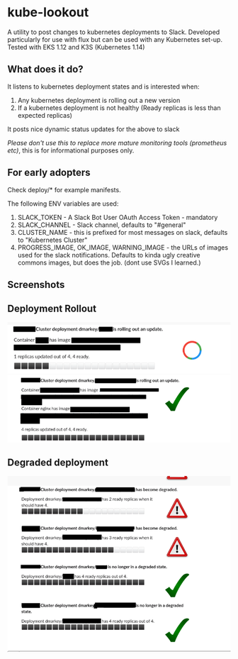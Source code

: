 # kube-lookout
A utility to post changes to kubernetes deployments to Slack. Developed particularly for use with flux but can be used with any Kubernetes set-up. Tested with EKS 1.12 and K3S (Kubernetes 1.14)

## What does it do?

It listens to kubernetes deployment states and is interested when:

1. Any kubernetes deployment is rolling out a new version
2. If a kubernetes deployment is not healthy (Ready replicas is less than expected replicas)

It posts nice dynamic status updates for the above to slack

*Please don't use this to replace more mature monitoring tools (prometheus etc)*, this is for informational purposes only.

## For early adopters

Check deploy/* for example manifests.

The following ENV variables are used:

1. SLACK_TOKEN - A Slack Bot User OAuth Access Token - mandatory
2. SLACK_CHANNEL - Slack channel, defaults to "#general"
3. CLUSTER_NAME - this is prefixed for most messages on slack, defaults to "Kubernetes Cluster"
4. PROGRESS_IMAGE, OK_IMAGE, WARNING_IMAGE - the URLs of images used for the slack notifications. Defaults to kinda ugly creative commons images, but does the job. (dont use SVGs I learned.)


## Screenshots

## Deployment Rollout
![Rollout Slack Notification - in progress](images/example3.png)
![Rollout Slack Notification](images/example2.png)
## Degraded deployment
![Degraded Slack Notification](images/example1.png)
